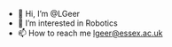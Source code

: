- 👋 Hi, I’m @LGeer
- 👀 I’m interested in Robotics
- 📫 How to reach me lgeer@essex.ac.uk

<!---
LGeer/LGeer is a ✨ special ✨ repository because its `README.md` (this file) appears on your GitHub profile.
You can click the Preview link to take a look at your changes.
--->
